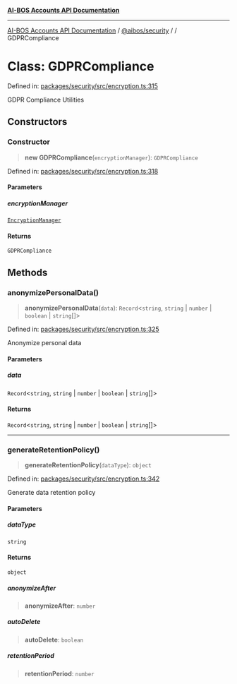 [**AI-BOS Accounts API Documentation**](../../../README.md)

***

[AI-BOS Accounts API Documentation](../../../README.md) / [@aibos/security](../README.md) / [](../README.md) / GDPRCompliance

# Class: GDPRCompliance

Defined in: [packages/security/src/encryption.ts:315](https://github.com/pohlai88/accounts/blob/48103fb36d28b2b9bfb33472b6de2f719773cde9/packages/security/src/encryption.ts#L315)

GDPR Compliance Utilities

## Constructors

### Constructor

> **new GDPRCompliance**(`encryptionManager`): `GDPRCompliance`

Defined in: [packages/security/src/encryption.ts:318](https://github.com/pohlai88/accounts/blob/48103fb36d28b2b9bfb33472b6de2f719773cde9/packages/security/src/encryption.ts#L318)

#### Parameters

##### encryptionManager

[`EncryptionManager`](EncryptionManager.md)

#### Returns

`GDPRCompliance`

## Methods

### anonymizePersonalData()

> **anonymizePersonalData**(`data`): `Record`\<`string`, `string` \| `number` \| `boolean` \| `string`[]\>

Defined in: [packages/security/src/encryption.ts:325](https://github.com/pohlai88/accounts/blob/48103fb36d28b2b9bfb33472b6de2f719773cde9/packages/security/src/encryption.ts#L325)

Anonymize personal data

#### Parameters

##### data

`Record`\<`string`, `string` \| `number` \| `boolean` \| `string`[]\>

#### Returns

`Record`\<`string`, `string` \| `number` \| `boolean` \| `string`[]\>

***

### generateRetentionPolicy()

> **generateRetentionPolicy**(`dataType`): `object`

Defined in: [packages/security/src/encryption.ts:342](https://github.com/pohlai88/accounts/blob/48103fb36d28b2b9bfb33472b6de2f719773cde9/packages/security/src/encryption.ts#L342)

Generate data retention policy

#### Parameters

##### dataType

`string`

#### Returns

`object`

##### anonymizeAfter

> **anonymizeAfter**: `number`

##### autoDelete

> **autoDelete**: `boolean`

##### retentionPeriod

> **retentionPeriod**: `number`

